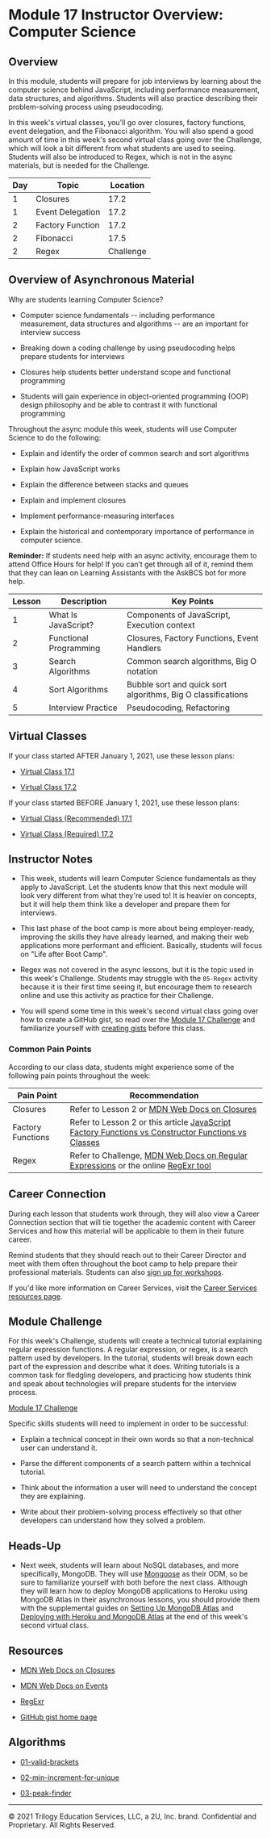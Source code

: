 # Module 17 Instructor Overview: Computer Science

## Overview

In this module, students will prepare for job interviews by learning about the computer science behind JavaScript, including performance measurement, data structures, and algorithms. Students will also practice describing their problem-solving process using pseudocoding.

In this week's virtual classes, you'll go over closures, factory functions, event delegation, and the Fibonacci algorithm. You will also spend a good amount of time in this week's second virtual class going over the Challenge, which will look a bit different from what students are used to seeing. Students will also be introduced to Regex, which is not in the async materials, but is needed for the Challenge.

| Day  | Topic              | Location     |
| ---  | ---                | ---          |
| 1    | Closures           | 17.2         |
| 1    | Event Delegation   | 17.2         |
| 2    | Factory Function   | 17.2         |
| 2    | Fibonacci          | 17.5         |
| 2    | Regex              | Challenge    |

## Overview of Asynchronous Material 

Why are students learning Computer Science?

* Computer science fundamentals -- including performance measurement, data structures and algorithms --  are an important for interview success

* Breaking down a coding challenge by using pseudocoding helps prepare students for interviews

* Closures help students better understand scope and functional programming

* Students will gain experience in object-oriented programming (OOP) design philosophy and be able to contrast it with functional programming

Throughout the async module this week, students will use Computer Science to do the following:

* Explain and identify the order of common search and sort algorithms

* Explain how JavaScript works

* Explain the difference between stacks and queues

* Explain and implement closures

* Implement performance-measuring interfaces

* Explain the historical and contemporary importance of performance in computer science.

**Reminder:** If students need help with an async activity, encourage them to attend Office Hours for help! If you can’t get through all of it, remind them that they can lean on Learning Assistants with the AskBCS bot for more help.

| Lesson           | Description            | Key Points                                                   |
| ---              | ---                    | ---                                                          |
| 1                | What Is JavaScript?    | Components of JavaScript, Execution context                  |
| 2                | Functional Programming | Closures, Factory Functions, Event Handlers                  |
| 3                | Search Algorithms      | Common search algorithms, Big O notation                     |
| 4                | Sort Algorithms        | Bubble sort and quick sort algorithms, Big O classifications |
| 5                | Interview Practice     | Pseudocoding, Refactoring                                    |

## Virtual Classes

If your class started AFTER January 1, 2021, use these lesson plans:

* [Virtual Class 17.1](./17.1-REQUIRED.md)

* [Virtual Class 17.2](./17.2-REQUIRED.md)

If your class started BEFORE January 1, 2021, use these lesson plans:

* [Virtual Class (Recommended) 17.1](./17.1-RECOMMENDED.md)

* [Virtual Class (Required) 17.2](./17.2-REQUIRED.md)

## Instructor Notes

* This week, students will learn Computer Science fundamentals as they apply to JavaScript. Let the students know that this next module will look very different from what they're used to! It is heavier on concepts, but it will help them think like a developer and prepare them for interviews. 

* This last phase of the boot camp is more about being employer-ready, improving the skills they have already learned, and making their web applications more performant and efficient. Basically, students will focus on "Life after Boot Camp". 

* Regex was not covered in the async lessons, but it is the topic used in this week's Challenge. Students may struggle with the `05-Regex` activity because it is their first time seeing it, but encourage them to research online and use this activity as practice for their Challenge.

* You will spend some time in this week's second virtual class going over how to create a GitHub gist, so read over the [Module 17 Challenge](../../01-Class-Content/17-CS/02-Challenge) and familiarize yourself with [creating gists](https://help.github.com/en/github/writing-on-github/creating-gists) before this class. 


### Common Pain Points

According to our class data, students might experience some of the following pain points throughout the week:

| Pain Point                          | Recommendation       |
| ---                                 | ---                  |
| Closures | Refer to Lesson 2 or [MDN Web Docs on Closures](https://developer.mozilla.org/en-US/docs/Web/JavaScript/Closures) |
| Factory Functions | Refer to Lesson 2 or this article [JavaScript Factory Functions vs Constructor Functions vs Classes](https://medium.com/javascript-scene/javascript-factory-functions-vs-constructor-functions-vs-classes-2f22ceddf33e)|
| Regex | Refer to Challenge, [MDN Web Docs on Regular Expressions](https://developer.mozilla.org/en-US/docs/Web/JavaScript/Guide/Regular_Expressions) or the online [RegExr tool](https://regexr.com/)|

## Career Connection

During each lesson that students work through, they will also view a Career Connection section that will tie together the academic content with Career Services and how this material will be applicable to them in their future career.

Remind students that they should reach out to their Career Director and meet with them often throughout the boot camp to help prepare their professional materials. Students can also [sign up for workshops](https://careerservicesonlineevents.splashthat.com/).

If you'd like more information on Career Services, visit the [Career Services resources page](https://mycareerspot.org/).

## Module Challenge

For this week's Challenge, students will create a technical tutorial explaining regular expression functions. A regular expression, or regex, is a search pattern used by developers. In the tutorial, students will break down each part of the expression and describe what it does. Writing tutorials is a common task for fledgling developers, and practicing how students think and speak about technologies will prepare students for the interview process.

[Module 17 Challenge](../../01-Class-Content/17-CS/02-Challenge)

Specific skills students will need to implement in order to be successful:

* Explain a technical concept in their own words so that a non-technical user can understand it.

* Parse the different components of a search pattern within a technical tutorial.

* Think about the information a user will need to understand the concept they are explaining.

* Write about their problem-solving process effectively so that other developers can understand how they solved a problem.

## Heads-Up

* Next week, students will learn about NoSQL databases, and more specifically, MongoDB. They will use [Mongoose](https://mongoosejs.com/docs/) as their ODM, so be sure to familiarize yourself with both before the next class. Although they will learn how to deploy MongoDB applications to Heroku using MongoDB Atlas in their asynchronous lessons, you should provide them with the supplemental guides on [Setting Up MongoDB Atlas](../../01-Class-Content/18-NoSQL/04-Supplemental/MongoAtlas-Setup.md) and [Deploying with Heroku and MongoDB Atlas](../../01-Class-Content/18-NoSQL/04-Supplemental/MongoAtlas-Deploy.md) at the end of this week's second virtual class.

## Resources

* [MDN Web Docs on Closures](https://developer.mozilla.org/en-US/docs/Web/JavaScript/Closures)

* [MDN Web Docs on Events](https://developer.mozilla.org/en-US/docs/Learn/JavaScript/Building_blocks/Events)

* [RegExr](https://regexr.com/)

* [GitHub gist home page](https://gist.github.com/)

## Algorithms

* [01-valid-brackets](../../01-Class-Content/17-CS/03-Algorithms/01-valid-brackets)

* [02-min-increment-for-unique](../../01-Class-Content/17-CS/03-Algorithms/02-min-increment-for-unique)

* [03-peak-finder](../../01-Class-Content/17-CS/03-Algorithms/03-peak-finder)

---
© 2021 Trilogy Education Services, LLC, a 2U, Inc. brand.  Confidential and Proprietary.  All Rights Reserved.
